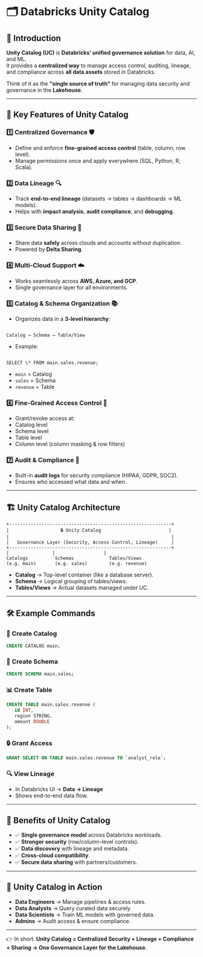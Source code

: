 # 🗂️ Databricks Unity Catalog  

## 🌟 Introduction  
**Unity Catalog (UC)** is **Databricks’ unified governance solution** for data, AI, and ML.  
It provides a **centralized way** to manage access control, auditing, lineage, and compliance across **all data assets** stored in Databricks.  

Think of it as the **"single source of truth"** for managing data security and governance in the **Lakehouse**.

---

## 🔑 Key Features of Unity Catalog  

### 1️⃣ **Centralized Governance** 🛡️  
- Define and enforce **fine-grained access control** (table, column, row level).  
- Manage permissions once and apply everywhere (SQL, Python, R, Scala).  

### 2️⃣ **Data Lineage** 🔍  
- Track **end-to-end lineage** (datasets → tables → dashboards → ML models).  
- Helps with **impact analysis**, **audit compliance**, and **debugging**.  

### 3️⃣ **Secure Data Sharing** 🔄  
- Share data **safely** across clouds and accounts without duplication.  
- Powered by **Delta Sharing**.  

### 4️⃣ **Multi-Cloud Support** ☁️  
- Works seamlessly across **AWS, Azure, and GCP**.  
- Single governance layer for all environments.  

### 5️⃣ **Catalog & Schema Organization** 📚  
- Organizes data in a **3-level hierarchy**:  
```

Catalog → Schema → Table/View

```
- Example:  
```

SELECT \* FROM main.sales.revenue;

```
- `main` = Catalog  
- `sales` = Schema  
- `revenue` = Table  

### 6️⃣ **Fine-Grained Access Control** 🔑  
- Grant/revoke access at:  
- Catalog level  
- Schema level  
- Table level  
- Column level (column masking & row filters)  

### 7️⃣ **Audit & Compliance** 📜  
- Built-in **audit logs** for security compliance (HIPAA, GDPR, SOC2).  
- Ensures who accessed what data and when.  

---

## 🏗️ Unity Catalog Architecture  

```
+------------------------------------------------------------+
|                   🔒 Unity Catalog                         |
|                                                            |
|   Governance Layer (Security, Access Control, Lineage)     |
+------------------------------------------------------------+
|                |                  |
Catalogs          Schemas             Tables/Views
(e.g. main)       (e.g. sales)        (e.g. revenue)

````

- **Catalog** → Top-level container (like a database server).  
- **Schema** → Logical grouping of tables/views.  
- **Tables/Views** → Actual datasets managed under UC.  

---

## 🛠️ Example Commands  

### 🔑 Create Catalog  
```sql
CREATE CATALOG main;
````

### 📂 Create Schema

```sql
CREATE SCHEMA main.sales;
```

### 📊 Create Table

```sql
CREATE TABLE main.sales.revenue (
   id INT,
   region STRING,
   amount DOUBLE
);
```

### 🔒 Grant Access

```sql
GRANT SELECT ON TABLE main.sales.revenue TO `analyst_role`;
```

### 🔍 View Lineage

* In Databricks UI → **Data → Lineage**
* Shows end-to-end data flow.

---

## 📌 Benefits of Unity Catalog

* ✅ **Single governance model** across Databricks workloads.
* ✅ **Stronger security** (row/column-level controls).
* ✅ **Data discovery** with lineage and metadata.
* ✅ **Cross-cloud compatibility**.
* ✅ **Secure data sharing** with partners/customers.

---

## 🚀 Unity Catalog in Action

* **Data Engineers** → Manage pipelines & access rules.
* **Data Analysts** → Query curated data securely.
* **Data Scientists** → Train ML models with governed data.
* **Admins** → Audit access & ensure compliance.

---

👉 In short:
**Unity Catalog = Centralized Security + Lineage + Compliance + Sharing → One Governance Layer for the Lakehouse.**